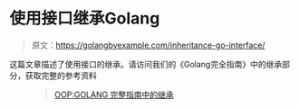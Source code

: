 # 使用接口继承Golang

> 原文：<https://golangbyexample.com/inheritance-go-interface/>

这篇文章描述了使用接口的继承。请访问我们的《Golang完全指南》中的继承部分，获取完整的参考资料

<figure class="wp-block-embed-wordpress wp-block-embed is-type-wp-embed is-provider-welcome-to-golang-by-example">

> [OOP:GOLANG 完整指南中的继承](https://golangbyexample.com/oop-inheritance-golang-complete/)

<iframe title="“OOP: Inheritance in GOLANG complete guide” — Welcome To Golang By Example" class="wp-embedded-content" sandbox="allow-scripts" security="restricted" style="position: absolute; clip: rect(1px, 1px, 1px, 1px);" src="https://golangbyexample.com/oop-inheritance-golang-complete/embed/#?secret=bZURGtTKBC" data-secret="bZURGtTKBC" width="600" height="338" frameborder="0" marginwidth="0" marginheight="0" scrolling="no"></div></figure> <p class="has-medium-font-size">Go 通过嵌入结构或使用接口来支持继承。做这件事有不同的方法，每种方法都有一些局限性。不同的方式有:</p> <ol class="has-medium-font-size"><li>通过使用嵌入结构–父结构嵌入到子结构中。局限性在于这种方法无法进行细分。不能将子结构传递给需要基的函数。更多详情请参考此链接–<strong><a href="https://golangbyexample.com/inheritance-go-struct/">使用结构</a>继承</strong></li><li><strong>通过使用接口</strong>–子类型是可能的，但是限制是没有办法引用公共属性。当前帖子描述了这种方法</li><li>通过使用接口+结构–这修复了上述两种方法的局限性，但一个局限性是覆盖方法是不可能的。但是有一个解决办法。更多详情请参考此链接–<strong><a href="https://golangbyexample.com/inheritance-go-interface-struct/">使用接口+结构</a> </strong>继承</li></ol> <p class="has-medium-font-size"><strong>详情:</strong></p> <p class="has-medium-font-size">子结构实现公共接口的方法。这种方法也解决了子类型的问题。参见下面的代码</p> <pre class="wp-block-prismatic-blocks"><code class="language-go">package main import "fmt" type iBase interface { say() } type child struct { style string } func (b *child) say() { fmt.Println(b.style) } func check(b iBase) { b.say() } func main() { child := &amp;child{ style: "somestyle", } child.say() check(child) } </code></pre> <p class="has-medium-font-size"><strong>输出:</strong></p> <pre class="wp-block-prismatic-blocks"><code class="language-go">somestyle somestyle</code></pre> <p class="has-medium-font-size"><strong>限制:</strong></p> <p class="has-medium-font-size">这种方法有一个限制，即不能引用公共属性，因为接口不能有任何属性。这个问题是通过使用结构+接口的混合方法来解决的。</p> </body> </html></iframe></figure>